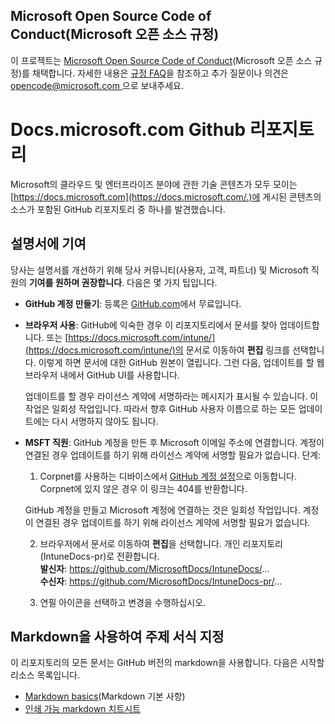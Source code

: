 ## <a name="microsoft-open-source-code-of-conduct"></a>Microsoft Open Source Code of Conduct(Microsoft 오픈 소스 규정)

이 프로젝트는 [Microsoft Open Source Code of Conduct](https://opensource.microsoft.com/codeofconduct/)(Microsoft 오픈 소스 규정)를 채택합니다.
자세한 내용은 [규정 FAQ](https://opensource.microsoft.com/codeofconduct/faq/)을 참조하고 추가 질문이나 의견은 [ opencode@microsoft.com ](mailto:opencode@microsoft.com)으로 보내주세요.

# <a name="docsmicrosoftcom-github-repository"></a>Docs.microsoft.com Github 리포지토리

Microsoft의 클라우드 및 엔터프라이즈 분야에 관한 기술 콘텐츠가 모두 모이는 [https://docs.microsoft.com](https://docs.microsoft.com/.)에 게시된 콘텐츠의 소스가 포함된 GitHub 리포지토리 중 하나를 발견했습니다.

## <a name="contribute-to-your-documentation"></a>설명서에 기여
당사는 설명서를 개선하기 위해 당사 커뮤니티(사용자, 고객, 파트너) 및 Microsoft 직원의 **기여를 원하며 권장합니다**. 다음은 몇 가지 팁입니다.

* **GitHub 계정 만들기**: 등록은 [GitHub.com](https://www.github.com)에서 무료입니다.

* **브라우저 사용**: GitHub에 익숙한 경우 이 리포지토리에서 문서를 찾아 업데이트합니다. 또는 [https://docs.microsoft.com/intune/](https://docs.microsoft.com/intune/)의 문서로 이동하여 **편집** 링크를 선택합니다. 이렇게 하면 문서에 대한 GitHub 원본이 열립니다. 그런 다음, 업데이트를 할 웹 브라우저 내에서 GitHub UI를 사용합니다. 

  업데이트를 할 경우 라이선스 계약에 서명하라는 메시지가 표시될 수 있습니다. 이 작업은 일회성 작업입니다. 따라서 향후 GitHub 사용자 이름으로 하는 모든 업데이트에는 다시 서명하지 않아도 됩니다. 
  
* **MSFT 직원**: GitHub 계정을 만든 후 Microsoft 이메일 주소에 연결합니다. 계정이 연결된 경우 업데이트를 하기 위해 라이선스 계약에 서명할 필요가 없습니다. 단계:

  1. Corpnet를 사용하는 디바이스에서 [GitHub 계정 설정](https://review.docs.microsoft.com/en-us/help/contribute/contribute-get-started-setup-github?branch=master)으로 이동합니다. Corpnet에 있지 않은 경우 이 링크는 404를 반환합니다.
  
    GitHub 계정을 만들고 Microsoft 계정에 연결하는 것은 일회성 작업입니다. 계정이 연결된 경우 업데이트를 하기 위해 라이선스 계약에 서명할 필요가 없습니다. 

  2. 브라우저에서 문서로 이동하여 **편집**을 선택합니다. 개인 리포지토리(IntuneDocs-pr)로 전환합니다.  
    **발신자**: https://github.com/MicrosoftDocs/IntuneDocs/...  
    **수신자**: https://github.com/MicrosoftDocs/IntuneDocs-pr/...
  
  3. 연필 아이콘을 선택하고 변경을 수행하십시오. 

## <a name="use-markdown-to-format-your-topic"></a>Markdown을 사용하여 주제 서식 지정
이 리포지토리의 모든 문서는 GitHub 버전의 markdown을 사용합니다.  다음은 시작할 리소스 목록입니다.

* [Markdown basics](https://help.github.com/articles/markdown-basics/)(Markdown 기본 사항)
* [인쇄 가능 markdown 치트시트](./contributor-guide/media/documents/markdown-cheatsheet.pdf?raw=true)
